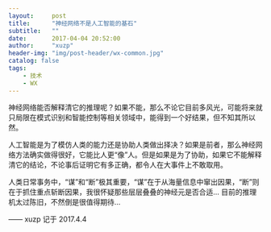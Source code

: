 ```yaml
---
layout:     post
title:      "神经网络不是人工智能的基石"
subtitle:   ""
date:       2017-04-04 20:52:00
author:     "xuzp"
header-img: "img/post-header/wx-common.jpg"
catalog: false
tags:
    - 技术
    - WX
---
```


神经网络能否解释清它的推理呢？如果不能，那么不论它目前多风光，可能将来就只局限在模式识别和智能控制等相关领域中，能得到一个好结果，但不知其所以然。

人工智能是为了模仿人类的能力还是协助人类做出择决？如果是前者，那么神经网络方法确实做得很好，它能比人更“像”人。但是如果是为了协助，如果它不能解释清它的结论，不论事后证明它有多正确，都令人在大事件上不敢取用。

人类日常事务中，“谋”和“断”极其重要，“谋”在于从海量信息中窜出因果，“断”则在于抓住重点斩断因果，我很怀疑那些层层叠叠的神经元是否合适... 目前的推理机太过陈旧，不然倒是很值得期待...

—— xuzp 记于 2017.4.4

